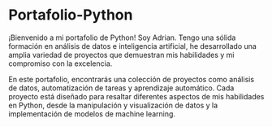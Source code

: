 # Portafolio-Python

¡Bienvenido a mi portafolio de Python! Soy Adrian. Tengo una sólida formación en análisis de datos e inteligencia artificial, he desarrollado una amplia variedad de proyectos que demuestran mis habilidades y mi compromiso con la excelencia.

En este portafolio, encontrarás una colección de proyectos como análisis de datos, automatización de tareas y aprendizaje automático. Cada proyecto está diseñado para resaltar diferentes aspectos de mis habilidades en Python, desde la manipulación y visualización de datos  y la implementación de modelos de machine learning.